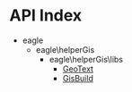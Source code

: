 API Index
=========

* eagle
    * eagle\helperGis
        * eagle\helperGis\libs
            * [GeoText](/readme/eagle-helperGis-libs-GeoText.md)
            * [GisBuild](/readme/eagle-helperGis-libs-GisBuild.md)

